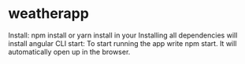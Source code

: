 # weatherapp
Install: npm install or yarn install in your 
Installing all dependencies will install angular CLI
start: To start running the app write npm start. It will automatically open up in the browser.
